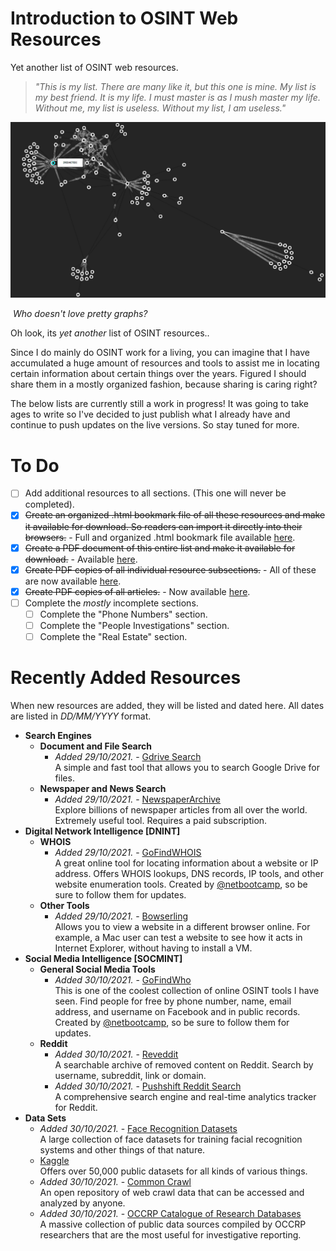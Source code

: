 # **Introduction to OSINT Web Resources**

Yet another list of OSINT web resources.

> _"This is my list. There are many like it, but this one is mine. My list is my best friend. It is my life. I must master is as I mush master my life. Without me, my list is useless. Without my list, I am useless."_

![](Images/List-of-OSINT-Web-Resources-Header-Image.PNG)

​											*Who doesn't love pretty graphs?*

Oh look, its *yet another* list of OSINT resources..

Since I do mainly do OSINT work for a living, you can imagine that I have accumulated a huge amount of resources and tools to assist me in locating certain information about certain things over the years. Figured I should share them in a mostly organized fashion, because sharing is caring right?

The below lists are currently still a work in progress! It was going to take ages to write so I've decided to just publish what I already have and continue to push updates on the live versions. So stay tuned for more.


# **To Do**

- [ ] Add additional resources to all sections. (This one will never be completed).
- [x] ~~Create an organized .html bookmark file of all these resources and make it available for download. So readers can import it directly into their browsers.~~ - Full and organized .html bookmark file available [here](https://github.com/OhShINT/ohshint.gitbook.io/blob/main/Lists_of_OSINT_Web_Resources/Bookmarks/OHSHINT_Complete_Bookmarks_Organized_20-10-2021.html).
- [x] ~~Create a PDF document of this entire list and make it available for download.~~ - Available [here](https://github.com/OhShINT/ohshint.gitbook.io/blob/main/Lists_of_OSINT_Web_Resources/PDFs/ohshint_Complete_List_of_OSINT_Web_Resources.pdf).
- [x] ~~Create PDF copies of all individual resource subsections.~~ - All of these are now available [here](https://github.com/OhShINT/ohshint.gitbook.io/tree/main/Lists_of_OSINT_Web_Resources/PDFs).
- [x] ~~Create PDF copies of all articles.~~ - Now available [here](https://github.com/OhShINT/ohshint.gitbook.io/tree/main/OSINT_Articles/PDFs).
- [ ] Complete the *mostly* incomplete sections.
  - [ ] Complete the "Phone Numbers" section.
  - [ ] Complete the "People Investigations" section.
  - [ ] Complete the "Real Estate" section.

# **Recently Added Resources**

When new resources are added, they will be listed and dated here. All dates are listed in *DD/MM/YYYY* format.

- **Search Engines**
  - **Document and File Search**
    - _Added 29/10/2021._ - [Gdrive Search](https://www.gdrivesearch.com/)  
A simple and fast tool that allows you to search Google Drive for files.
  - **Newspaper and News Search**
    - _Added 29/10/2021._ - [NewspaperArchive](https://newspaperarchive.com/)  
Explore billions of newspaper articles from all over the world. Extremely useful tool. Requires a paid subscription.
- **Digital Network Intelligence [DNINT]**
  - **WHOIS**
    - _Added 29/10/2021._ - [GoFindWHOIS](https://gofindwhois.com/)  
  A great online tool for locating information about a website or IP address. Offers WHOIS lookups, DNS records, IP tools, and other website enumeration tools. Created by [@netbootcamp](https://twitter.com/netbootcamp), so be sure to follow them for updates.
  - **Other Tools**
    - _Added 29/10/2021._ - [Bowserling](https://www.browserling.com/)  
Allows you to view a website in a different browser online. For example, a Mac user can test a website to see how it acts in Internet Explorer, without having to install a VM.
 - **Social Media Intelligence [SOCMINT]**
   - **General Social Media Tools**
     - _Added 30/10/2021._ - [GoFindWho](https://gofindwho.com/)  
  This is one of the coolest collection of online OSINT tools I have seen. Find people for free by phone number, name, email address, and username on Facebook and in public records. Created by [@netbootcamp](https://twitter.com/netbootcamp), so be sure to follow them for updates.
   - **Reddit**
     - _Added 30/10/2021._ - [Reveddit](https://www.reveddit.com/about/)  
   A searchable archive of removed content on Reddit. Search by username, subreddit, link or domain.
     - _Added 30/10/2021._ - [Pushshift Reddit Search](http://redditsearch.io/)  
A comprehensive search engine and real-time analytics tracker for Reddit.
 - **Data Sets**
   - _Added 30/10/2021._ - [Face Recognition Datasets](https://www.face-rec.org/databases/)  
A large collection of face datasets for training facial recognition systems and other things of that nature.
   - [Kaggle](https://www.kaggle.com/datasets)  
Offers over 50,000 public datasets for all kinds of various things.
   - _Added 30/10/2021._ - [Common Crawl](https://commoncrawl.org/)  
An open repository of web crawl data that can be accessed and analyzed by anyone.
   - _Added 30/10/2021._ - [OCCRP Catalogue of Research Databases](https://id.occrp.org/databases/)  
A massive collection of public data sources compiled by OCCRP researchers that  are the most useful for investigative reporting.
